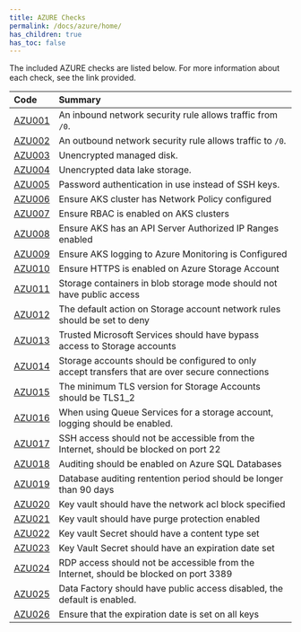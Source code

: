 ```yaml
---
title: AZURE Checks
permalink: /docs/azure/home/
has_children: true
has_toc: false
---
```


The included AZURE checks are listed below. For more information about each check, see the link provided.

| Code  | Summary |
|:-------|:-------------|
|[AZU001](/docs/azure/AZU001)|An inbound network security rule allows traffic from `/0`.|
|[AZU002](/docs/azure/AZU002)|An outbound network security rule allows traffic to `/0`.|
|[AZU003](/docs/azure/AZU003)|Unencrypted managed disk.|
|[AZU004](/docs/azure/AZU004)|Unencrypted data lake storage.|
|[AZU005](/docs/azure/AZU005)|Password authentication in use instead of SSH keys.|
|[AZU006](/docs/azure/AZU006)|Ensure AKS cluster has Network Policy configured|
|[AZU007](/docs/azure/AZU007)|Ensure RBAC is enabled on AKS clusters|
|[AZU008](/docs/azure/AZU008)|Ensure AKS has an API Server Authorized IP Ranges enabled|
|[AZU009](/docs/azure/AZU009)|Ensure AKS logging to Azure Monitoring is Configured|
|[AZU010](/docs/azure/AZU010)|Ensure HTTPS is enabled on Azure Storage Account|
|[AZU011](/docs/azure/AZU011)|Storage containers in blob storage mode should not have public access|
|[AZU012](/docs/azure/AZU012)|The default action on Storage account network rules should be set to deny|
|[AZU013](/docs/azure/AZU013)|Trusted Microsoft Services should have bypass access to Storage accounts|
|[AZU014](/docs/azure/AZU014)|Storage accounts should be configured to only accept transfers that are over secure connections|
|[AZU015](/docs/azure/AZU015)|The minimum TLS version for Storage Accounts should be TLS1_2|
|[AZU016](/docs/azure/AZU016)|When using Queue Services for a storage account, logging should be enabled.|
|[AZU017](/docs/azure/AZU017)|SSH access should not be accessible from the Internet, should be blocked on port 22|
|[AZU018](/docs/azure/AZU018)|Auditing should be enabled on Azure SQL Databases|
|[AZU019](/docs/azure/AZU019)|Database auditing rentention period should be longer than 90 days|
|[AZU020](/docs/azure/AZU020)|Key vault should have the network acl block specified|
|[AZU021](/docs/azure/AZU021)|Key vault should have purge protection enabled|
|[AZU022](/docs/azure/AZU022)|Key vault Secret should have a content type set|
|[AZU023](/docs/azure/AZU023)|Key Vault Secret should have an expiration date set|
|[AZU024](/docs/azure/AZU024)|RDP access should not be accessible from the Internet, should be blocked on port 3389|
|[AZU025](/docs/azure/AZU025)|Data Factory should have public access disabled, the default is enabled.|
|[AZU026](/docs/azure/AZU026)|Ensure that the expiration date is set on all keys|

